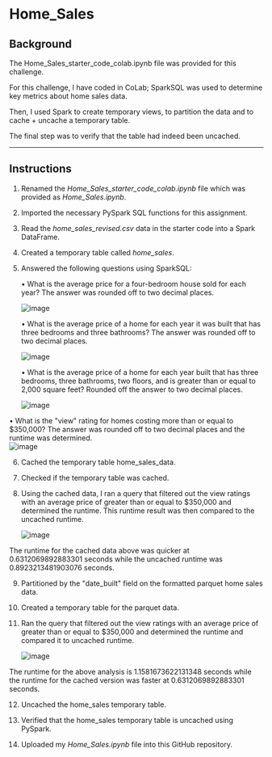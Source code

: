 # Home_Sales

## Background
The Home_Sales_starter_code_colab.ipynb file was provided for this challenge.  

For this challenge, I have coded in CoLab; SparkSQL was used to determine key metrics about home sales data. 

Then, I used Spark to create temporary views, to partition the data and to cache + uncache a temporary table. 

The final step was to verify that the table had indeed been uncached.

________________________________________
## Instructions

1.	Renamed the *Home_Sales_starter_code_colab.ipynb* file which was provided as *Home_Sales.ipynb*.

2.	Imported the necessary PySpark SQL functions for this assignment.

3.	Read the *home_sales_revised.csv* data in the starter code into a Spark DataFrame.

4.	Created a temporary table called *home_sales*.

5.	Answered the following questions using SparkSQL:

    •	What is the average price for a four-bedroom house sold for each year?  The answer was rounded off to two decimal places.

     ![image](https://github.com/Mago281/Home_Sales/assets/131424690/c2a4d03b-3517-4349-88ec-41e379feb522)


    •	What is the average price of a home for each year it was built that has three bedrooms and three bathrooms?  The answer was rounded off to two decimal places.

     ![image](https://github.com/Mago281/Home_Sales/assets/131424690/b7b0d2e9-70d2-4662-91c7-0bcf7699071b)


    •	What is the average price of a home for each year built that has three bedrooms, three bathrooms, two floors, and is greater than or equal to 2,000 square feet?  Rounded off the answer to two decimal places.

     ![image](https://github.com/Mago281/Home_Sales/assets/131424690/050989c8-f42d-4bb6-8423-ce85f8a14b03)


  •	What is the "view" rating for homes costing more than or equal to $350,000?  The answer was rounded off to two decimal places and the runtime was determined.  
      ![image](https://github.com/Mago281/Home_Sales/assets/131424690/f8d76388-c05d-4b75-8c45-27d0c80eddd5)

    

6.	Cached the temporary table home_sales_data.


7.	Checked if the temporary table was cached.


8.	Using the cached data, I ran a query that filtered out the view ratings with an average price of greater than or equal to $350,000 and determined the runtime.  This runtime result was then compared to the uncached runtime.

    ![image](https://github.com/Mago281/Home_Sales/assets/131424690/68b8de68-d383-4149-872e-16ab62e785ad)

  
The runtime for the cached data above was quicker at 0.6312069892883301 seconds while the uncached runtime was 0.8923213481903076 seconds.


9.	Partitioned by the "date_built" field on the formatted parquet home sales data.


10.	Created a temporary table for the parquet data.


11.	Ran the query that filtered out the view ratings with an average price of greater than or equal to $350,000 and determined the runtime and compared it to uncached runtime.

    ![image](https://github.com/Mago281/Home_Sales/assets/131424690/acb61a39-ef80-42b0-827e-e0ca7099a0f5)


The runtime for the above analysis is 1.1581673622131348 seconds while the runtime for the cached version was faster at 0.6312069892883301 seconds.

12.	Uncached the home_sales temporary table.


13.	Verified that the home_sales temporary table is uncached using PySpark.


14.	Uploaded my *Home_Sales.ipynb* file into this GitHub repository.

